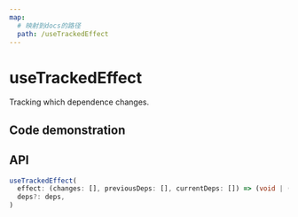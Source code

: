 ```yaml
---
map:
  # 映射到docs的路径
  path: /useTrackedEffect
---
```


# useTrackedEffect

Tracking which dependence changes.

## Code demonstration

<demo src="./demo/demo.vue"
  language="vue"
  title="Basic usage"
  desc="Console to view the print results"> </demo>

## API

```typescript
useTrackedEffect(
  effect: (changes: [], previousDeps: [], currentDeps: []) => (void | (() => void | undefined)),
  deps?: deps,
)
```
